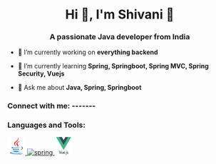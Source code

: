 <h1 align="center">Hi 👋, I'm Shivani 👻</h1>
<h3 align="center">A passionate Java developer from India</h3>
                
- 🔭 I’m currently working on **everything backend**

- 🌱 I’m currently learning **Spring, Springboot, Spring MVC, Spring Security, Vuejs**

- 💬 Ask me about **Java, Spring, Springboot**

<h3 align="left">Connect with me: -------</h3>
<p align="left">
</p>

<h3 align="left">Languages and Tools:</h3>
<p align="left"> <a href="https://www.java.com" target="_blank" rel="noreferrer"> <img src="https://raw.githubusercontent.com/devicons/devicon/master/icons/java/java-original.svg" alt="java" width="40" height="40"/> </a> <a href="https://spring.io/" target="_blank" rel="noreferrer"> <img src="https://www.vectorlogo.zone/logos/springio/springio-icon.svg" alt="spring" width="40" height="40"/> </a> <a href="https://vuejs.org/" target="_blank" rel="noreferrer"> <img src="https://raw.githubusercontent.com/devicons/devicon/master/icons/vuejs/vuejs-original-wordmark.svg" alt="vuejs" width="40" height="40"/> </a> </p>
